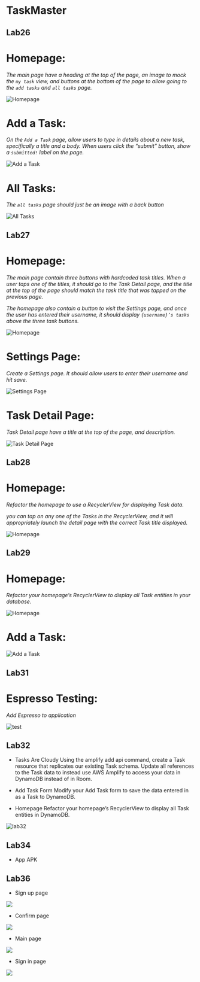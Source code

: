 # **TaskMaster**

## **Lab26**
# Homepage:

*The main page have a heading at the top of the page, an image to mock the `my task` view, and buttons at the bottom of the page to allow going to the `add tasks` and `all tasks` page.*

![Homepage](screenshots/HomePage.png)


# Add a Task:

*On the `Add a Task` page, allow users to type in details about a new task, specifically a title and a body. When users click the “submit” button, show a `submitted!` label on the page.*

![Add a Task](screenshots/AddTask.png)

# All Tasks:

*The `all tasks` page should just be an image with a back button*

![All Tasks](screenshots/AllTask.png)


## **Lab27**

# Homepage:

*The main page contain three buttons with hardcoded task titles. When a user taps one of the titles, it should go to the Task Detail page, and the title at the top of the page should match the task title that was tapped on the previous page.*

*The homepage also contain a button to visit the Settings page, and once the user has entered their username, it should display `{username}’s tasks` above the three task buttons.*



![Homepage](screenshots/HomePage27.png)


# Settings Page:

*Create a Settings page. It should allow users to enter their username and hit save.*

![Settings Page](screenshots/Settings.png)

# Task Detail Page:

*Task Detail page have a title at the top of the page, and description.*

![Task Detail Page](screenshots/TaskDetails.png)


## **Lab28**

# Homepage:

*Refactor the homepage to use a RecyclerView for displaying Task data.*

*you can tap on any one of the Tasks in the RecyclerView, and it will appropriately launch the detail page with the correct Task title displayed.*



![Homepage](screenshots/HomePage28.png)


## **Lab29**

# Homepage:

*Refactor your homepage’s RecyclerView to display all Task entities in your database.*


![Homepage](screenshots/HomePage29.png)


# Add a Task:


![Add a Task](screenshots/AddTask29.png)


## **Lab31**

# Espresso Testing:

*Add Espresso to application*


![test](screenshots/Test31.png)


## **Lab32**

* Tasks Are Cloudy
Using the amplify add api command, create a Task resource that replicates our existing Task schema. Update all references to the Task data to instead use AWS Amplify to access your data in DynamoDB instead of in Room.

* Add Task Form
Modify your Add Task form to save the data entered in as a Task to DynamoDB.

* Homepage
Refactor your homepage’s RecyclerView to display all Task entities in DynamoDB.

![lab32](screenshots/lab32.png)


## **Lab34**

* App APK


## **Lab36**

* Sign up page

![](screenshots/SignUp.png)

* Confirm page

![](screenshots/Confirm.png)

* Main page

![](screenshots/main36.png)


* Sign in page

![](screenshots/signin.png)




